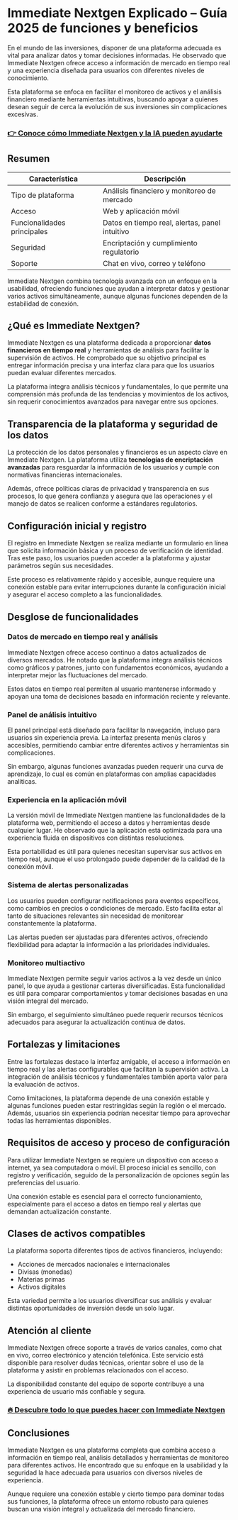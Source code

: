 # Immediate Nextgen Explicado – Guía 2025 de funciones y beneficios
 

En el mundo de las inversiones, disponer de una plataforma adecuada es vital para analizar datos y tomar decisiones informadas. He observado que Immediate Nextgen ofrece acceso a información de mercado en tiempo real y una experiencia diseñada para usuarios con diferentes niveles de conocimiento.

Esta plataforma se enfoca en facilitar el monitoreo de activos y el análisis financiero mediante herramientas intuitivas, buscando apoyar a quienes desean seguir de cerca la evolución de sus inversiones sin complicaciones excesivas.

### [👉 Conoce cómo Immediate Nextgen y la IA pueden ayudarte](https://tinyurl.com/28dm6za2)
## Resumen

| Característica               | Descripción                                  |
|-----------------------------|----------------------------------------------|
| Tipo de plataforma           | Análisis financiero y monitoreo de mercado  |
| Acceso                      | Web y aplicación móvil                        |
| Funcionalidades principales | Datos en tiempo real, alertas, panel intuitivo|
| Seguridad                   | Encriptación y cumplimiento regulatorio      |
| Soporte                     | Chat en vivo, correo y teléfono               |

Immediate Nextgen combina tecnología avanzada con un enfoque en la usabilidad, ofreciendo funciones que ayudan a interpretar datos y gestionar varios activos simultáneamente, aunque algunas funciones dependen de la estabilidad de conexión.

## ¿Qué es Immediate Nextgen?

Immediate Nextgen es una plataforma dedicada a proporcionar **datos financieros en tiempo real** y herramientas de análisis para facilitar la supervisión de activos. He comprobado que su objetivo principal es entregar información precisa y una interfaz clara para que los usuarios puedan evaluar diferentes mercados.

La plataforma integra análisis técnicos y fundamentales, lo que permite una comprensión más profunda de las tendencias y movimientos de los activos, sin requerir conocimientos avanzados para navegar entre sus opciones.

## Transparencia de la plataforma y seguridad de los datos

La protección de los datos personales y financieros es un aspecto clave en Immediate Nextgen. La plataforma utiliza **tecnologías de encriptación avanzadas** para resguardar la información de los usuarios y cumple con normativas financieras internacionales.

Además, ofrece políticas claras de privacidad y transparencia en sus procesos, lo que genera confianza y asegura que las operaciones y el manejo de datos se realicen conforme a estándares regulatorios.

## Configuración inicial y registro

El registro en Immediate Nextgen se realiza mediante un formulario en línea que solicita información básica y un proceso de verificación de identidad. Tras este paso, los usuarios pueden acceder a la plataforma y ajustar parámetros según sus necesidades.

Este proceso es relativamente rápido y accesible, aunque requiere una conexión estable para evitar interrupciones durante la configuración inicial y asegurar el acceso completo a las funcionalidades.

## Desglose de funcionalidades  

### Datos de mercado en tiempo real y análisis  

Immediate Nextgen ofrece acceso continuo a datos actualizados de diversos mercados. He notado que la plataforma integra análisis técnicos como gráficos y patrones, junto con fundamentos económicos, ayudando a interpretar mejor las fluctuaciones del mercado.

Estos datos en tiempo real permiten al usuario mantenerse informado y apoyan una toma de decisiones basada en información reciente y relevante.

### Panel de análisis intuitivo  

El panel principal está diseñado para facilitar la navegación, incluso para usuarios sin experiencia previa. La interfaz presenta menús claros y accesibles, permitiendo cambiar entre diferentes activos y herramientas sin complicaciones.

Sin embargo, algunas funciones avanzadas pueden requerir una curva de aprendizaje, lo cual es común en plataformas con amplias capacidades analíticas.

### Experiencia en la aplicación móvil  

La versión móvil de Immediate Nextgen mantiene las funcionalidades de la plataforma web, permitiendo el acceso a datos y herramientas desde cualquier lugar. He observado que la aplicación está optimizada para una experiencia fluida en dispositivos con distintas resoluciones.

Esta portabilidad es útil para quienes necesitan supervisar sus activos en tiempo real, aunque el uso prolongado puede depender de la calidad de la conexión móvil.

### Sistema de alertas personalizadas  

Los usuarios pueden configurar notificaciones para eventos específicos, como cambios en precios o condiciones de mercado. Esto facilita estar al tanto de situaciones relevantes sin necesidad de monitorear constantemente la plataforma.

Las alertas pueden ser ajustadas para diferentes activos, ofreciendo flexibilidad para adaptar la información a las prioridades individuales.

### Monitoreo multiactivo  

Immediate Nextgen permite seguir varios activos a la vez desde un único panel, lo que ayuda a gestionar carteras diversificadas. Esta funcionalidad es útil para comparar comportamientos y tomar decisiones basadas en una visión integral del mercado.

Sin embargo, el seguimiento simultáneo puede requerir recursos técnicos adecuados para asegurar la actualización continua de datos.

## Fortalezas y limitaciones

Entre las fortalezas destaco la interfaz amigable, el acceso a información en tiempo real y las alertas configurables que facilitan la supervisión activa. La integración de análisis técnicos y fundamentales también aporta valor para la evaluación de activos.

Como limitaciones, la plataforma depende de una conexión estable y algunas funciones pueden estar restringidas según la región o el mercado. Además, usuarios sin experiencia podrían necesitar tiempo para aprovechar todas las herramientas disponibles.

## Requisitos de acceso y proceso de configuración

Para utilizar Immediate Nextgen se requiere un dispositivo con acceso a internet, ya sea computadora o móvil. El proceso inicial es sencillo, con registro y verificación, seguido de la personalización de opciones según las preferencias del usuario.

Una conexión estable es esencial para el correcto funcionamiento, especialmente para el acceso a datos en tiempo real y alertas que demandan actualización constante.

## Clases de activos compatibles

La plataforma soporta diferentes tipos de activos financieros, incluyendo:

- Acciones de mercados nacionales e internacionales  
- Divisas (monedas)  
- Materias primas  
- Activos digitales  

Esta variedad permite a los usuarios diversificar sus análisis y evaluar distintas oportunidades de inversión desde un solo lugar.

## Atención al cliente

Immediate Nextgen ofrece soporte a través de varios canales, como chat en vivo, correo electrónico y atención telefónica. Este servicio está disponible para resolver dudas técnicas, orientar sobre el uso de la plataforma y asistir en problemas relacionados con el acceso.

La disponibilidad constante del equipo de soporte contribuye a una experiencia de usuario más confiable y segura.

### [🔥 Descubre todo lo que puedes hacer con Immediate Nextgen](https://tinyurl.com/28dm6za2)
## Conclusiones

Immediate Nextgen es una plataforma completa que combina acceso a información en tiempo real, análisis detallados y herramientas de monitoreo para diferentes activos. He encontrado que su enfoque en la usabilidad y la seguridad la hace adecuada para usuarios con diversos niveles de experiencia.

Aunque requiere una conexión estable y cierto tiempo para dominar todas sus funciones, la plataforma ofrece un entorno robusto para quienes buscan una visión integral y actualizada del mercado financiero.